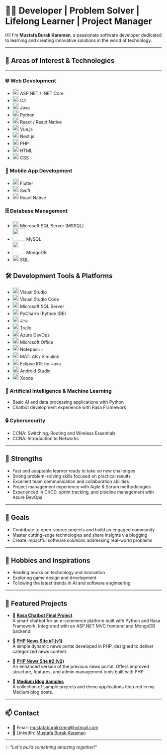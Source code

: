 
# 👨‍💻 Developer | Problem Solver | Lifelong Learner | Project Manager

Hi! I'm **Mustafa Burak Karaman**, a passionate software developer dedicated to learning and creating innovative solutions in the world of technology.

---

## 🚀 Areas of Interest & Technologies
---

### 🌐 Web Development
- <img src="https://upload.wikimedia.org/wikipedia/commons/e/ee/.NET_Core_Logo.svg" width="20"/> ASP.NET / .NET Core  
- <img src="https://upload.wikimedia.org/wikipedia/commons/4/4f/Csharp_Logo.png" width="20"/> C#  
- <img src="https://upload.wikimedia.org/wikipedia/en/3/30/Java_programming_language_logo.svg" width="20"/> Java  
- <img src="https://upload.wikimedia.org/wikipedia/commons/c/c3/Python-logo-notext.svg" width="20"/> Python  
- <img src="https://upload.wikimedia.org/wikipedia/commons/a/a7/React-icon.svg" width="20"/> React / React Native  
- <img src="https://upload.wikimedia.org/wikipedia/commons/9/95/Vue.js_Logo_2.svg" width="20"/> Vue.js  
- <img src="https://upload.wikimedia.org/wikipedia/commons/8/8e/Nextjs-logo.svg" width="20"/> Next.js  
- <img src="https://upload.wikimedia.org/wikipedia/commons/2/27/PHP-logo.svg" width="20"/> PHP  
- <img src="https://upload.wikimedia.org/wikipedia/commons/6/61/HTML5_logo_and_wordmark.svg" width="20"/> HTML  
- <img src="https://upload.wikimedia.org/wikipedia/commons/d/d5/CSS3_logo_and_wordmark.svg" width="20"/> CSS  

### 📱 Mobile App Development
- <img src="https://upload.wikimedia.org/wikipedia/commons/1/17/Google-flutter-logo.png" width="20"/> Flutter  
- <img src="https://upload.wikimedia.org/wikipedia/commons/9/9d/Swift_logo.svg" width="20"/> Swift  
- <img src="https://upload.wikimedia.org/wikipedia/commons/a/a7/React-icon.svg" width="20"/> React Native  

### 🗄️ Database Management
- <img src="https://miro.medium.com/v2/resize:fit:500/1*oA8p_Qdyjq4yCOlZE0_A0g.png" width="20"/> Microsoft SQL Server (MSSQL)  
- <img src="https://upload.wikimedia.org/wikipedia/commons/0/0a/MySQL_textlogo.svg" width="40"/> MySQL  
- <img src="https://upload.wikimedia.org/wikipedia/commons/9/93/MongoDB_Logo.svg" width="40"/> MongoDB  
- <img src="https://upload.wikimedia.org/wikipedia/commons/8/87/Sql_data_base_with_logo.png" width="20"/> SQL  

## 🛠️ Development Tools & Platforms

- <img src="https://upload.wikimedia.org/wikipedia/commons/5/59/Visual_Studio_Icon_2022.svg" width="20"/> Visual Studio  
- <img src="https://upload.wikimedia.org/wikipedia/commons/9/9a/Visual_Studio_Code_1.35_icon.svg" width="20"/> Visual Studio Code  
- <img src="https://miro.medium.com/v2/resize:fit:500/1*oA8p_Qdyjq4yCOlZE0_A0g.png" width="20"/> Microsoft SQL Server  
- <img src="https://upload.wikimedia.org/wikipedia/commons/c/c3/Python-logo-notext.svg" width="20"/> PyCharm (Python IDE)  
- <img src="https://upload.wikimedia.org/wikipedia/en/8/8c/Jira_Logo.png" width="20"/> Jira  
- <img src="https://upload.wikimedia.org/wikipedia/en/8/8c/Trello-logo.png" width="20"/> Trello  
- <img src="https://upload.wikimedia.org/wikipedia/commons/3/3c/Azure_DevOps_Logo.svg" width="20"/> Azure DevOps  
- <img src="https://upload.wikimedia.org/wikipedia/commons/4/4e/Microsoft_Office_Logo_%282019–present%29.svg" width="20"/> Microsoft Office  
- <img src="https://upload.wikimedia.org/wikipedia/commons/6/6e/Notepad%2B%2B_Logo.png" width="20"/> Notepad++  
- <img src="https://upload.wikimedia.org/wikipedia/commons/2/21/Matlab_Logo.png" width="20"/> MATLAB / Simulink  
- <img src="https://upload.wikimedia.org/wikipedia/commons/5/5e/Eclipse_Logo.svg" width="20"/> Eclipse IDE for Java
- <img src="https://upload.wikimedia.org/wikipedia/commons/3/34/Android_Studio_icon.svg" width="20"/> Android Studio  
- <img src="https://upload.wikimedia.org/wikipedia/commons/5/5f/Xcode_14_icon.png" width="20"/> Xcode

### 🧠 Artificial Intelligence & Machine Learning
- Basic AI and data processing applications with Python  
- Chatbot development experience with Rasa Framework  

### 🔒 Cybersecurity
- CCNA: Switching, Routing and Wireless Essentials  
- CCNA: Introduction to Networks  

---

## 💪 Strengths
- Fast and adaptable learner ready to take on new challenges  
- Strong problem-solving skills focused on practical results  
- Excellent team communication and collaboration abilities  
- Project management experience with Agile & Scrum methodologies  
- Experienced in CI/CD, sprint tracking, and pipeline management with Azure DevOps  

---

## 🎯 Goals
- Contribute to open-source projects and build an engaged community  
- Master cutting-edge technologies and share insights via blogging  
- Create impactful software solutions addressing real-world problems  

---

## 🎨 Hobbies and Inspirations
- Reading books on technology and innovation  
- Exploring game design and development  
- Following the latest trends in AI and software engineering  

---


## 📂 Featured Projects

- 🚀 [**Rasa Chatbot Final Project**](https://github.com/GE400-Final-Project/rasa)  
  A smart chatbot for an e-commerce platform built with Python and Rasa Framework. Integrated with an ASP.NET MVC frontend and MongoDB backend.

- 📰 [**PHP News Site #1 (v1)**](https://github.com/mstfbrkbrcn53/PHP-NEWS-SITE)  
  A simple dynamic news portal developed in PHP, designed to deliver categorized news content.

- 🧭 [**PHP News Site #2 (v2)**](https://github.com/mstfbrkkrmn53/Haber-Sitesi)  
  An enhanced version of the previous news portal. Offers improved structure, features, and admin management tools built with PHP.

- 📘 [**Medium Blog Samples**](https://github.com/mstfbrkbrcn53/medium-blog-samples)  
  A collection of sample projects and demo applications featured in my Medium blog posts.
  

---

## 📫 Contact
- 📧 Email: mustafaburakkrmn@hotmail.com  
- 💼 LinkedIn: [Mustafa Burak Karaman](https://www.linkedin.com/in/mustafa-burak-karaman-003a5710b)  

---

✨ *"Let's build something amazing together!"*
